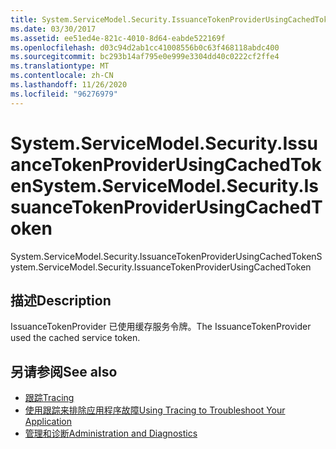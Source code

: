 ```yaml
---
title: System.ServiceModel.Security.IssuanceTokenProviderUsingCachedToken
ms.date: 03/30/2017
ms.assetid: ee51ed4e-821c-4010-8d64-eabde522169f
ms.openlocfilehash: d03c94d2ab1cc41008556b0c63f468118abdc400
ms.sourcegitcommit: bc293b14af795e0e999e3304dd40c0222cf2ffe4
ms.translationtype: MT
ms.contentlocale: zh-CN
ms.lasthandoff: 11/26/2020
ms.locfileid: "96276979"
---
```

# <a name="systemservicemodelsecurityissuancetokenproviderusingcachedtoken"></a><span data-ttu-id="5d6c1-102">System.ServiceModel.Security.IssuanceTokenProviderUsingCachedToken</span><span class="sxs-lookup"><span data-stu-id="5d6c1-102">System.ServiceModel.Security.IssuanceTokenProviderUsingCachedToken</span></span>

<span data-ttu-id="5d6c1-103">System.ServiceModel.Security.IssuanceTokenProviderUsingCachedToken</span><span class="sxs-lookup"><span data-stu-id="5d6c1-103">System.ServiceModel.Security.IssuanceTokenProviderUsingCachedToken</span></span>  
  
## <a name="description"></a><span data-ttu-id="5d6c1-104">描述</span><span class="sxs-lookup"><span data-stu-id="5d6c1-104">Description</span></span>  

 <span data-ttu-id="5d6c1-105">IssuanceTokenProvider 已使用缓存服务令牌。</span><span class="sxs-lookup"><span data-stu-id="5d6c1-105">The IssuanceTokenProvider used the cached service token.</span></span>  
  
## <a name="see-also"></a><span data-ttu-id="5d6c1-106">另请参阅</span><span class="sxs-lookup"><span data-stu-id="5d6c1-106">See also</span></span>

- [<span data-ttu-id="5d6c1-107">跟踪</span><span class="sxs-lookup"><span data-stu-id="5d6c1-107">Tracing</span></span>](index.md)
- [<span data-ttu-id="5d6c1-108">使用跟踪来排除应用程序故障</span><span class="sxs-lookup"><span data-stu-id="5d6c1-108">Using Tracing to Troubleshoot Your Application</span></span>](using-tracing-to-troubleshoot-your-application.md)
- [<span data-ttu-id="5d6c1-109">管理和诊断</span><span class="sxs-lookup"><span data-stu-id="5d6c1-109">Administration and Diagnostics</span></span>](../index.md)
